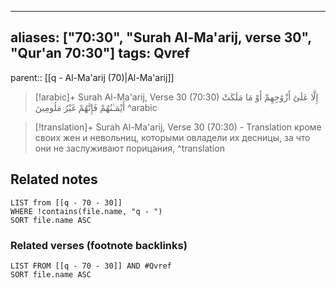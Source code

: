 
---
aliases: ["70:30", "Surah Al-Ma'arij, verse 30", "Qur'an 70:30"]
tags: Qvref
---

parent:: [[q - Al-Ma'arij (70)|Al-Ma'arij]]

> [!arabic]+ Surah Al-Ma'arij, Verse 30 (70:30)
> <span class="quran-arabic">إِلَّا عَلَىٰٓ أَزْوَٰجِهِمْ أَوْ مَا مَلَكَتْ أَيْمَـٰنُهُمْ فَإِنَّهُمْ غَيْرُ مَلُومِينَ</span>
^arabic

> [!translation]+ Surah Al-Ma'arij, Verse 30 (70:30) - Translation
> кроме своих жен и невольниц, которыми овладели их десницы, за что они не заслуживают порицания,
^translation



## Related notes
```dataview
LIST from [[q - 70 - 30]]
WHERE !contains(file.name, "q - ")
SORT file.name ASC
```

### Related verses (footnote backlinks)
```dataview
LIST FROM [[q - 70 - 30]] AND #Qvref
SORT file.name ASC
```

